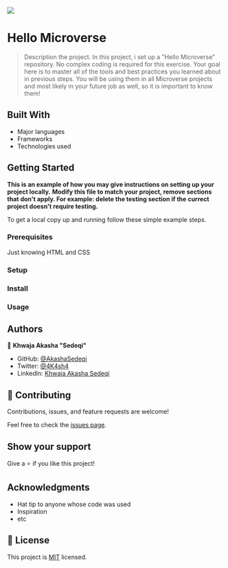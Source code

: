 ![](https://img.shields.io/badge/Microverse-blueviolet)

# Hello Microverse

> Description the project.
In this project, i set up a "Hello Microverse" repository. No complex coding is required for this exercise. Your goal here is to master all of the tools and best practices you learned about in previous steps. You will be using them in all Microverse projects and most likely in your future job as well, so it is important to know them!

## Built With

- Major languages
- Frameworks
- Technologies used



## Getting Started

**This is an example of how you may give instructions on setting up your project locally.**
**Modify this file to match your project, remove sections that don't apply. For example: delete the testing section if the currect project doesn't require testing.**


To get a local copy up and running follow these simple example steps.

### Prerequisites

Just knowing HTML and CSS

### Setup

### Install

### Usage

## Authors

👤 **Khwaja Akasha "Sedeqi"**

- GitHub: [@AkashaSedeqi](https://github.com/AkashaSedeqi)
- Twitter: [@4K4sh4](https://twitter.com/4k4sh4)
- LinkedIn: [Khwaja Akasha Sedeqi](https://www.linkedin.com/in/khwaja-akasha-sedeqi-b71855241/)


## 🤝 Contributing

Contributions, issues, and feature requests are welcome!

Feel free to check the [issues page](../../issues/).

## Show your support

Give a ⭐️ if you like this project!

## Acknowledgments

- Hat tip to anyone whose code was used
- Inspiration
- etc

## 📝 License

This project is [MIT](./LICENSE) licensed.
